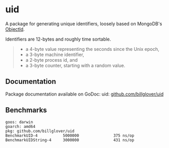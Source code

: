 # uid

A package for generating unique identifiers, loosely based on MongoDB's [ObjectId](https://docs.mongodb.com/manual/reference/method/ObjectId/).

Identifiers are 12-bytes and roughly time sortable.

> * a 4-byte value representing the seconds since the Unix epoch,
> * a 3-byte machine identifier,
> * a 2-byte process id, and
> * a 3-byte counter, starting with a random value.

## Documentation

Package documentation available on GoDoc: uid: [github.com/billglover/uid](https://godoc.org/github.com/billglover/uid)

## Benchmarks

```plain
goos: darwin
goarch: amd64
pkg: github.com/billglover/uid
BenchmarkUID-4           5000000               375 ns/op
BenchmarkUIDString-4     3000000               431 ns/op
```
